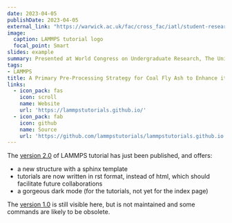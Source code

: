 ```yaml
---
date: 2023-04-05
publishDate: 2023-04-05
external_link: "https://warwick.ac.uk/fac/cross_fac/iatl/student-research/bcur_worldcur_2023/worldcur/"
image:
  caption: LAMMPS tutorial logo
  focal_point: Smart
slides: example
summary: Presented at World Congress on Undergraduate Research, The University of Warwick.
tags:
- LAMMPS
title: A Primary Pre-Processing Strategy for Coal Fly Ash to Enhance its Performance and Usability
links:
  - icon_pack: fas
    icon: scroll
    name: Website
    url: 'https://lammpstutorials.github.io/'
  - icon_pack: fab
    icon: github
    name: Source
    url: 'https://github.com/lammpstutorials/lammpstutorials.github.io'
---
```

The [version 2.0](https://lammpstutorials.github.io/) of LAMMPS tutorial has just been published, and offers:
* a new structure with a sphinx template
* tutorials are now written in rst format, instead of html, which should facilitate future collaborations
* a gorgeous dark mode (for the tutorials, not yet for the index page)

The [version 1.0](https://lammpstutorials.github.io/lammpstutorials-version1.0/) is still visible here, but is not maintained and some commands are likely to be obsolete.